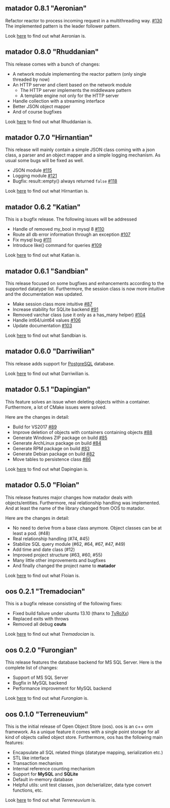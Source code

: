 ## matador 0.8.1 "Aeronian"

Refactor reactor to process incoming request in a multithreading way. [#130](https://github.com/zussel/matador/issues/130)
The implemented pattern is the leader follower pattern.

Look [here](https://en.wikipedia.org/wiki/Aeronian) to find out what Aeronian is.

## matador 0.8.0 "Rhuddanian"

This release comes with a bunch of changes:
 - A network module implementing the reactor pattern (only single threaded by now)
 - An HTTP server and client based on the network module
     - The HTTP server implements the middleware pattern
     - A template engine not only for the HTTP server
 - Handle collection with a streaming interface
 - Better JSON object mapper
 - And of course bugfixes

Look [here](https://en.wikipedia.org/wiki/Rhuddanian) to find out what Rhuddanian is.

## matador 0.7.0 "Hirnantian"

This release will mainly contain a simple JSON class coming with a json class, a parser and an object mapper and a simple logging mechanism. As usual some bugs will be fixed as well.

- JSON module [#115](https://github.com/zussel/matador/issues/115)
- Logging module [#121](https://github.com/zussel/matador/issues/121)
- Bugfix: result::empty() always returned ```false``` [#118](https://github.com/zussel/matador/issues/118)

Look [here](https://en.wikipedia.org/wiki/Hirnantian) to find out what Hirnantian is.

## matador 0.6.2 "Katian"

This is a bugfix release. The following issues will be addressed

 - Handle of removed my_bool in mysql 8 [#110](https://github.com/zussel/matador/issues/110)
 - Route all db error information through an exception [#107](https://github.com/zussel/matador/issues/107)
 - Fix mysql bug [#111](https://github.com/zussel/matador/issues/111)
 - Introduce like() command for queries [#109](https://github.com/zussel/matador/issues/109)

Look [here](https://en.wikipedia.org/wiki/Katian) to find out what Katian is.

## matador 0.6.1 "Sandbian"

This release focused on some bugfixes and enhancements according to the supported
datatype list. Furthermore, the session class is now more intuitive and the documentation
was updated.

 - Make session class more intuitive [#87](https://github.com/zussel/matador/issues/87)
 - Increase stability for SQLite backend [#91](https://github.com/zussel/matador/issues/91)
 - Removed varchar class (use it only as a has_many helper) [#104](https://github.com/zussel/matador/issues/104)
 - Handle int64/uint64 values [#106](https://github.com/zussel/matador/issues/106)
 - Update documentation [#103](https://github.com/zussel/matador/issues/103)

Look [here](https://en.wikipedia.org/wiki/Sandbian) to find out what Sandbian is.

## matador 0.6.0 "Darriwilian"

This release adds support for [PostgreSQL](https://github.com/zussel/matador/projects/1) database.

Look [here](http://en.wikipedia.org/wiki/Darriwilian) to find out what Darriwilian is.

## matador 0.5.1 "Dapingian"

This feature solves an issue when deleting objects within a container. Furthermore, a lot of CMake issues were solved.

Here are the changes in detail:

 - Build for VS2017 [#89](https://github.com/zussel/matador/issues/89)
 - Improve deletion of objects with containers containing objects [#88](https://github.com/zussel/matador/issues/88)
 - Generate Windows ZIP package on build [#85](https://github.com/zussel/matador/issues/85)
 - Generate ArchLinux package on build [#84](https://github.com/zussel/matador/issues/84)
 - Generate RPM package on build [#83](https://github.com/zussel/matador/issues/83)
 - Generate Debian package on build [#82](https://github.com/zussel/matador/issues/82)
 - Move tables to persistence class [#86](https://github.com/zussel/matador/issues/86)

Look [here](http://en.wikipedia.org/wiki/Dapingian) to find out what Dapingian is.

## matador 0.5.0 "Floian"

This release features major changes how matador deals with objects/entities. Furthermore,
real relationship handling was implemented. And at least the name of the library changed
from OOS to matador.

Here are the changes in detail:

 - No need to derive from a base class anymore. Object classes can be at least a pod. (#48)
 - Real relationship handling (#74, #45)
 - Stabilize SQL query module (#62, #64, #67, #47, #49)
 - Add time and date class (#12)
 - Improved project structure (#63, #60, #55)
 - Many little other improvements and bugfixes
 - And finally changed the project name to __matador__

Look [here](http://en.wikipedia.org/wiki/Floian) to find out what Floian is.

## oos 0.2.1 "Tremadocian"

This is a bugfix release consisting of the following fixes:

 - Fixed build failure under ubuntu 13.10 (thanx to [TyRoXx](https://github.com/TyRoXx))
 - Replaced exits with throws
 - Removed all debug __couts__

Look [here](http://en.wikipedia.org/wiki/Tremadocian) to find out what _Tremadocian_ is.

## oos 0.2.0 "Furongian"

This release features the database backend for MS SQL Server. Here is the complete list
of changes:

 - Support of MS SQL Server
 - Bugfix in MySQL backend
 - Performance improvement for MySQL backend
 
Look [here](http://en.wikipedia.org/wiki/Furongian) to find out what _Furongian_ is.

## oos 0.1.0 "Terreneuvium"

This is the initial release of Open Object Store (oos). oos is an c++ orm framework.
As a unique feature it comes with a single point storage for all kind of objects
called object store. Furthermore, oos has the following main features:

 - Encapsulate all SQL related things (datatype mapping, serialization etc.)
 - STL like interface
 - Transaction mechanism
 - Internal reference counting mechanism
 - Support for __MySQL__ and __SQLite__
 - Default in-memory database
 - Helpful utils: unit test classes, json de/serializer, data type convert functions, etc.

Look [here](http://en.wikipedia.org/wiki/Terreneuvian) to find out what _Terreneuvium_ is.
